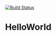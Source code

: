 [![Build Status](https://dev.azure.com/pdkamal/MyDevOpsProj1/_apis/build/status/pd-kamal.HelloWorld?branchName=master)](https://dev.azure.com/pdkamal/MyDevOpsProj1/_build/latest?definitionId=2&branchName=master)
# HelloWorld
